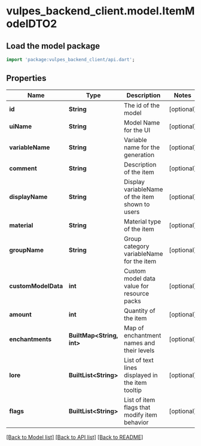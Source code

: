 # vulpes_backend_client.model.ItemModelDTO2

## Load the model package
```dart
import 'package:vulpes_backend_client/api.dart';
```

## Properties
Name | Type | Description | Notes
------------ | ------------- | ------------- | -------------
**id** | **String** | The id of the model | [optional] 
**uiName** | **String** | Model Name for the UI | [optional] 
**variableName** | **String** | Variable name for the generation | [optional] 
**comment** | **String** | Description of the item | [optional] 
**displayName** | **String** | Display variableName of the item shown to users | [optional] 
**material** | **String** | Material type of the item | [optional] 
**groupName** | **String** | Group category variableName for the item | [optional] 
**customModelData** | **int** | Custom model data value for resource packs | [optional] 
**amount** | **int** | Quantity of the item | [optional] 
**enchantments** | **BuiltMap&lt;String, int&gt;** | Map of enchantment names and their levels | [optional] 
**lore** | **BuiltList&lt;String&gt;** | List of text lines displayed in the item tooltip | [optional] 
**flags** | **BuiltList&lt;String&gt;** | List of item flags that modify item behavior | [optional] 

[[Back to Model list]](../README.md#documentation-for-models) [[Back to API list]](../README.md#documentation-for-api-endpoints) [[Back to README]](../README.md)


